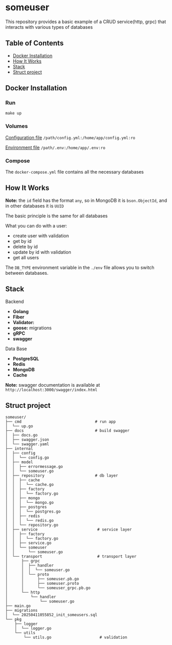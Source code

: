 # someuser

This repository provides a basic example of a CRUD service(http, grpc) that interacts with various types of databases

## Table of Contents
- [Docker Installation](#Docker)
- [How It Works](#Jobs)
- [Stack](#Stack)
- [Struct project](#Struct)


## <a name="Docker"></a> Docker Installation
### Run
```
make up
```
### Volumes
[Configuration file](./config.yml) `/path/config.yml:/home/app/config.yml:ro`

[Environment file](./.env) `/path/.env:/home/app/.env:ro`

### Compose

The `docker-compose.yml` file contains all the necessary databases

## <a name="Jobs"></a> How It Works

**Note:** the `id` field has the format `any`, so in MongoDB it is `bson.ObjectId`, and in other databases it is `UUID`

The basic principle is the same for all databases

What you can do with a user:
- create user with validation
- get by id
- delete by id
- update by id with validation
- get all users

The `DB_TYPE` environment variable in the `./env` file allows you to switch between databases.

## <a name="Stack"></a> Stack

Backend
- **Golang**
- **Fiber**
- **Validator:**
- **goose:** migrations
- **gRPC**
- **swagger**

Data Base
- **PostgreSQL**
- **Redis**
- **MongoDB**
- **Cache**

**Note:** swagger documentation is available at `http://localhost:3000/swagger/index.html`

## <a name="Struct"></a> Struct project
```
someuser/
├── cmd                                # run app
│  └── up.go
├── docs                               # build swagger
│  ├── docs.go
│  ├── swagger.json
│  └── swagger.yaml
├── internal
│  ├── config
│  │  └── config.go
│  ├── model
│  │  ├── errormessage.go
│  │  └── someuser.go
│  ├── repository                      # db layer
│  │  ├── cache
│  │  │  └── cache.go
│  │  ├── factory
│  │  │  └── factory.go
│  │  ├── mongo
│  │  │  └── mongo.go
│  │  ├── postgres
│  │  │  └── postgres.go
│  │  ├── redis
│  │  │  └── redis.go
│  │  └── repository.go
│  ├── service                          # service layer
│  │  ├── factory
│  │  │  └── factory.go
│  │  ├── service.go
│  │  └── someuser
│  │      └── someuser.go
│  └── transport                        # transport layer
│      ├── grpc
│      │  ├── handler
│      │  │  └── someuser.go
│      │  └── proto
│      │      ├── someuser.pb.go
│      │      ├── someuser.proto
│      │      └── someuser_grpc.pb.go
│      └── http
│          └── handler
│              └── someuser.go
├── main.go
├── migrations
│  └── 20250411055852_init_someusers.sql   
└── pkg
    ├── logger
    │  └── logger.go
    └── utils
        └── utils.go                     # validation
```
